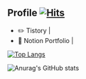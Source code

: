 ## Profile [![Hits](https://hits.seeyoufarm.com/api/count/incr/badge.svg?url=https%3A%2F%2Fgithub.com%2Feunalunacho&count_bg=%23C055E9&title_bg=%23313131&icon=&icon_color=%23E7E7E7&title=hits&edge_flat=false)](https://hits.seeyoufarm.com)



- ✏️ Tistory | 
- 📑 Notion Portfolio | 

[![Top Langs](https://github-readme-stats.vercel.app/api/top-langs/?username=eunalunacho&layout=compact)](https://github.com/eunalunacho/github-readme-stats)

![Anurag's GitHub stats](https://github-readme-stats.vercel.app/api?username=eunalunacho&show_icons=true&theme=buefy)
